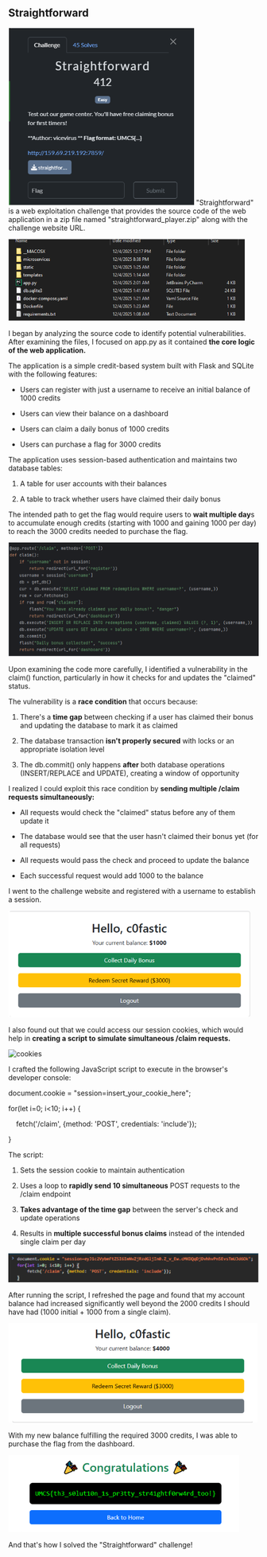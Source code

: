 Straightforward
---------------
![chall](img/chall.png)
"Straightforward" is a web exploitation challenge that provides the source code of the web application in a zip file named "straightforward\_player.zip" along with the challenge website URL.

![chall_files](img/chall_files.png)

I began by analyzing the source code to identify potential vulnerabilities. After examining the files, I focused on app.py as it contained **the core logic of the web application.**

The application is a simple credit-based system built with Flask and SQLite with the following features:

*   Users can register with just a username to receive an initial balance of 1000 credits
    
*   Users can view their balance on a dashboard
    
*   Users can claim a daily bonus of 1000 credits
    
*   Users can purchase a flag for 3000 credits
    

The application uses session-based authentication and maintains two database tables:

1.  A table for user accounts with their balances
    
2.  A table to track whether users have claimed their daily bonus
    

The intended path to get the flag would require users to **wait multiple day**s to accumulate enough credits (starting with 1000 and gaining 1000 per day) to reach the 3000 credits needed to purchase the flag.

![vuln](img/vuln.png)

Upon examining the code more carefully, I identified a vulnerability in the claim() function, particularly in how it checks for and updates the "claimed" status.

The vulnerability is a **race condition** that occurs because:

1.  There's a **time gap** between checking if a user has claimed their bonus and updating the database to mark it as claimed
    
2.  The database transaction **isn't properly secured** with locks or an appropriate isolation level
    
3.  The db.commit() only happens **after** both database operations (INSERT/REPLACE and UPDATE), creating a window of opportunity
    

I realized I could exploit this race condition by **sending multiple /claim requests simultaneously:**

*   All requests would check the "claimed" status before any of them update it
    
*   The database would see that the user hasn't claimed their bonus yet (for all requests)
    
*   All requests would pass the check and proceed to update the balance
    
*   Each successful request would add 1000 to the balance
    

I went to the challenge website and registered with a username to establish a session.

![webpage](img/webpage.png)

I also found out that we could access our session cookies, which would help in **creating a script to simulate simultaneous /claim requests.**

![cookies](img/cookies.png)

I crafted the following JavaScript script to execute in the browser's developer console:

document.cookie = "session=insert\_your\_cookie\_here";

for(let i=0; i<10; i++) {

    fetch('/claim', {method: 'POST', credentials: 'include'});

}

The script:

1.  Sets the session cookie to maintain authentication
    
2.  Uses a loop to **rapidly send 10 simultaneous** POST requests to the /claim endpoint
    
3.  **Takes advantage of the time gap** between the server's check and update operations
    
4.  Results in **multiple successful bonus claims** instead of the intended single claim per day

![script](img/script.png)

After running the script, I refreshed the page and found that my account balance had increased significantly well beyond the 2000 credits I should have had (1000 initial + 1000 from a single claim).

![webpage2](img/webpage2.png)

With my new balance fulfilling the required 3000 credits, I was able to purchase the flag from the dashboard.

![flag](img/flag.png)

And that's how I solved the "Straightforward" challenge!